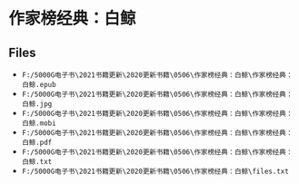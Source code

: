 # 作家榜经典：白鲸

## Files

- `F:/5000G电子书\2021书籍更新\2020更新书籍\0506\作家榜经典：白鲸\作家榜经典：白鲸.epub`
- `F:/5000G电子书\2021书籍更新\2020更新书籍\0506\作家榜经典：白鲸\作家榜经典：白鲸.jpg`
- `F:/5000G电子书\2021书籍更新\2020更新书籍\0506\作家榜经典：白鲸\作家榜经典：白鲸.mobi`
- `F:/5000G电子书\2021书籍更新\2020更新书籍\0506\作家榜经典：白鲸\作家榜经典：白鲸.pdf`
- `F:/5000G电子书\2021书籍更新\2020更新书籍\0506\作家榜经典：白鲸\作家榜经典：白鲸.txt`
- `F:/5000G电子书\2021书籍更新\2020更新书籍\0506\作家榜经典：白鲸\files.txt`
